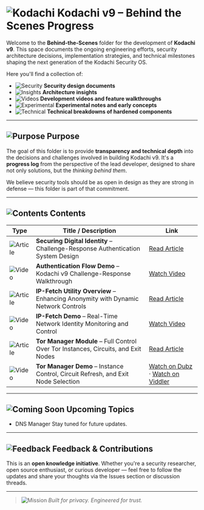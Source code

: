 # ![Kodachi](https://img.shields.io/badge/Kodachi%20v9-Behind%20the%20Scenes%20Progress-blue?style=for-the-badge&logo=shield) Kodachi v9 – Behind the Scenes Progress

Welcome to the **Behind-the-Scenes** folder for the development of **Kodachi v9**. This space documents the ongoing engineering efforts, security architecture decisions, implementation strategies, and technical milestones shaping the next generation of the Kodachi Security OS.

Here you'll find a collection of:
- ![Security](https://img.shields.io/badge/-Security%20Design%20Documents-red?style=flat-square&logo=lock) **Security design documents**
- ![Insights](https://img.shields.io/badge/-Architecture%20Insights-yellow?style=flat-square&logo=lightbulb) **Architecture insights**
- ![Videos](https://img.shields.io/badge/-Development%20Videos-red?style=flat-square&logo=video) **Development videos and feature walkthroughs**
- ![Experimental](https://img.shields.io/badge/-Experimental%20Notes-purple?style=flat-square&logo=flask) **Experimental notes and early concepts**
- ![Technical](https://img.shields.io/badge/-Technical%20Breakdowns-gray?style=flat-square&logo=toolbox) **Technical breakdowns of hardened components**

---

## ![Purpose](https://img.shields.io/badge/-Purpose-green?style=flat-square&logo=pushpin) Purpose

The goal of this folder is to provide **transparency and technical depth** into the decisions and challenges involved in building Kodachi v9. It's a **progress log** from the perspective of the lead developer, designed to share not only solutions, but the *thinking behind them*.

We believe security tools should be as open in design as they are strong in defense — this folder is part of that commitment.

---

## ![Contents](https://img.shields.io/badge/-Contents-blue?style=flat-square&logo=folder) Contents

| Type         | Title / Description                                                                 | Link                                                                                                           |
|--------------|--------------------------------------------------------------------------------------|----------------------------------------------------------------------------------------------------------------|
| ![Article](https://img.shields.io/badge/-Article-blue?style=flat-square&logo=document) | **Securing Digital Identity** – Challenge-Response Authentication System Design     | [Read Article](https://github.com/WMAL/Linux-Kodachi/blob/main/Kodachi-9/v9-behind-scenes-progress/Securing%20Digital%20Identity.md) |
| ![Video](https://img.shields.io/badge/-Video-red?style=flat-square&logo=film) | **Authentication Flow Demo** – Kodachi v9 Challenge-Response Walkthrough            | [Watch Video](https://github.com/WMAL/Linux-Kodachi/raw/refs/heads/main/Kodachi-9/v9-behind-scenes-progress/Kodachi9-auth-demo.mp4) |
| ![Article](https://img.shields.io/badge/-Article-blue?style=flat-square&logo=document) | **IP-Fetch Utility Overview** – Enhancing Anonymity with Dynamic Network Controls   | [Read Article](https://github.com/WMAL/Linux-Kodachi/blob/main/Kodachi-9/v9-behind-scenes-progress/ip-fetch.md)          |
| ![Video](https://img.shields.io/badge/-Video-red?style=flat-square&logo=film) | **IP-Fetch Demo** – Real-Time Network Identity Monitoring and Control                | [Watch Video](https://github.com/WMAL/Linux-Kodachi/raw/refs/heads/main/Kodachi-9/v9-behind-scenes-progress/ip-fetch-c.mp4)        |
| ![Article](https://img.shields.io/badge/-Article-blue?style=flat-square&logo=document) | **Tor Manager Module** – Full Control Over Tor Instances, Circuits, and Exit Nodes  | [Read Article](https://github.com/WMAL/Linux-Kodachi/blob/main/Kodachi-9/v9-behind-scenes-progress/tor-manager.md)       |
| ![Video](https://img.shields.io/badge/-Video-red?style=flat-square&logo=film) | **Tor Manager Demo** – Instance Control, Circuit Refresh, and Exit Node Selection    | [Watch on Dubz](https://dubz.co/v/27417e) · [Watch on Viddler](https://www.viddler.com/tDrQ22)                 |

---

## ![Coming Soon](https://img.shields.io/badge/-Upcoming%20Topics-yellow?style=flat-square&logo=construction) Upcoming Topics
- DNS Manager
Stay tuned for future updates.

---

## ![Feedback](https://img.shields.io/badge/-Feedback%20%26%20Contributions-green?style=flat-square&logo=heart) Feedback & Contributions

This is an **open knowledge initiative**. Whether you're a security researcher, open source enthusiast, or curious developer — feel free to follow the updates and share your thoughts via the Issues section or discussion threads.

---

> ![Mission](https://img.shields.io/badge/-Built%20for%20privacy.%20Engineered%20for%20trust.-blue?style=flat-square&logo=compass) *Built for privacy. Engineered for trust.*
